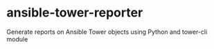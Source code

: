 # ansible-tower-reporter
Generate reports on Ansible Tower objects using Python and tower-cli module
